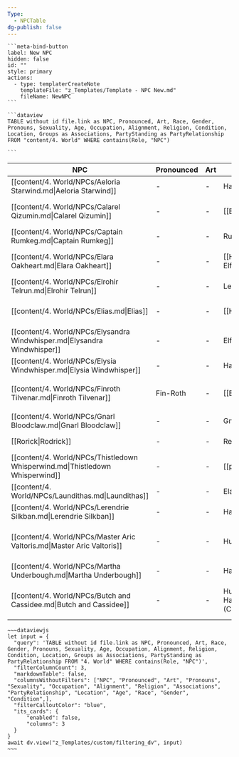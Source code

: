 ```yaml
---
Type:
  - NPCTable
dg-publish: false
---
```




````
```meta-bind-button
label: New NPC
hidden: false
id: ""
style: primary
actions:
  - type: templaterCreateNote
    templateFile: "z_Templates/Template - NPC New.md"
    fileName: NewNPC
```
````

````
```dataview  
TABLE without id file.link as NPC, Pronounced, Art, Race, Gender, Pronouns, Sexuality, Age, Occupation, Alignment, Religion, Condition, Location, Groups as Associations, PartyStanding as PartyRelationship FROM "content/4. World" WHERE contains(Role, "NPC")

```
````


<!-- QueryToSerialize: TABLE without id file.link as NPC, Pronounced, Art, Race, Gender, Pronouns, Sexuality, Age, Occupation, Alignment, Religion, Condition, Location, Groups as Associations, PartyStanding as PartyRelationship FROM "content/4. World" WHERE contains(Role, "NPC") -->
<!-- SerializedQuery: TABLE without id file.link as NPC, Pronounced, Art, Race, Gender, Pronouns, Sexuality, Age, Occupation, Alignment, Religion, Condition, Location, Groups as Associations, PartyStanding as PartyRelationship FROM "content/4. World" WHERE contains(Role, "NPC") -->

| NPC                                                                           | Pronounced | Art | Race                               | Gender                          | Pronouns | Sexuality | Age          | Occupation                                                                       | Alignment                          | Religion                                                                | Condition                        | Location                                                                                            | Associations                                                                                     | PartyRelationship    |
| ----------------------------------------------------------------------------- | ---------- | --- | ---------------------------------- | ------------------------------- | -------- | --------- | ------------ | -------------------------------------------------------------------------------- | ---------------------------------- | ----------------------------------------------------------------------- | -------------------------------- | --------------------------------------------------------------------------------------------------- | ------------------------------------------------------------------------------------------------ | -------------------- |
| [[content/4. World/NPCs/Aeloria Starwind.md\|Aeloria Starwind]]               | \-         | \-  | Half-Elf                           | Female                          | \-       | \-        | \-           | Enchanter                                                                        | Chaotic Good                       | Sehanine Moonbow                                                        | Alive                            | Elmswatch Enclave                                                                                   | The Moonlit Order                                                                                | Friendly             |
| [[content/4. World/NPCs/Calarel Qizumin.md\|Calarel Qizumin]]                 | \-         | \-  | [[Elf\|Elf]]                       | Female                          | He/Him   | Asexual   | Mature Adult | [[6. Database/World-Building-main/Occupations/Government/summoner.md\|summoner]] | [[Lawful Neutral\|Lawful Neutral]] | \-                                                                      | Healthy                          | <ul><li>[[content/4. World/Places/Calindor/Glitterfall/Glitterfall.md\|Glitterfall]]</li></ul>     | \-                                                                                               | Friendly             |
| [[content/4. World/NPCs/Captain Rumkeg.md\|Captain Rumkeg]]                   | \-         | \-  | Rum Lord                           | Male                            | \-       | \-        | \-           | Leader of Rum Gremlins                                                           | Neutral Evil                       | No formal religion, revels in hedonistic excess                         | Healthy                          | Petalwood                                                                                           | Rum Gremlins                                                                                     | Potential Antagonist |
| [[content/4. World/NPCs/Elara Oakheart.md\|Elara Oakheart]]                   | \-         | \-  | [[Half-Elf\|Half-Elf]]             | Female                          | She/Her  | Bisexual  | Mature Adult | \-                                                                               | [[Chaotic Good\|Chaotic Good]]     | \-                                                                      | Healthy                          | \-                                                                                                  | \-                                                                                               | \-                   |
| [[content/4. World/NPCs/Elrohir Telrun.md\|Elrohir Telrun]]                   | \-         | \-  | Leonin                             | Male                            | \-       | \-        | \-           | Sheriff of Petalwood                                                             | Lawful Neutral                     | Worships Solonor Thelandira                                             | Healthy                          | Petalwood                                                                                           | The Dawn's Shadow, King's Guard                                                                  | Potential Ally       |
| [[content/4. World/NPCs/Elias.md\|Elias]]                                     | \-         | \-  | [[Human\|Human]]                   | Male                            | He/Him   | Straight  | Mature Adult | [[6. Database/World-Building-main/Occupations/Services/miller.md\|miller]]       | [[Neutral Good\|Neutral Good]]     | \-                                                                      | Healthy                          | [[content/4. World/Places/Calindor/Borfaldor/Petalwood/Petalwood.md\|Petalwood]]                    | \-                                                                                               | Friendly             |
| [[content/4. World/NPCs/Elysandra Windwhisper.md\|Elysandra Windwhisper]]     | \-         | \-  | Elf                                | Female                          | \-       | \-        | \-           | Enchanter                                                                        | Chaotic Good                       | Follower of Corellon Larethian                                          | Healthy                          | Enchanted Glade in the Forest of Whispers                                                           | The Circle of Enchanters                                                                         | Potential Ally       |
| [[content/4. World/NPCs/Elysia Windwhisper.md\|Elysia Windwhisper]]           | \-         | \-  | Half-Elf                           | Female                          | \-       | \-        | \-           | Bard and Storyteller                                                             | Chaotic Good                       | Sehanine Moonbow                                                        | Healthy                          | The Singing Woods Tavern                                                                            | The Whispering Lyre Performers                                                                   | Friendly             |
| [[content/4. World/NPCs/Finroth Tilvenar.md\|Finroth Tilvenar]]               | Fin-Roth   | \-  | [[Elf\|Elf]]                       | Male                            | He/Him   | Straight  | Mature Adult | \-                                                                               | [[Neutral Evil\|Neutral Evil]]     | [[content/4. World/Religion/Deities/elven-zandilar.md\|elven-zandilar]] | Healthy                          | <ul><li>[[content/4. World/Places/Calindor/Borfaldor/Petalwood/Petalwood.md\|Petalwood]]</li></ul> | [[content/4. World/Factions/Welcomers.md\|Welcomers]]                                            | Hostile              |
| [[content/4. World/NPCs/Gnarl Bloodclaw.md\|Gnarl Bloodclaw]]                 | \-         | \-  | Gnoll                              | Male                            | \-       | \-        | \-           | Champion Fighter                                                                 | Chaotic Neutral                    | Yeenoghu                                                                | Healthy                          | Petalwood                                                                                           | Rorick's Fight Club                                                                              | Potential Adversary  |
| [[Rorick\|Rodrick]]                                 | \-         | \-  | Redcap                             | Male                            | \-       | \-        | \-           | Underground Fight Club Owner                                                     | Chaotic Evil                       | None                                                                    | Healthy                          | Petalwood                                                                                           | None                                                                                             | Potential Antagonist |
| [[content/4. World/NPCs/Thistledown Whisperwind.md\|Thistledown Whisperwind]] | \-         | \-  | [[pixie\|Pixie]]                   | Female                          | She/Her  | Bisexual  | Adult        | [[baker\|baker]]                                                                 | [[Chaotic Good\|Chaotic Good]]     | \-                                                                      | Healthy                          | [[content/4. World/Places/Calindor/Borfaldor/Petalwood/Petalwood.md\|Petalwood]]                    | [[content/4. World/Factions/The Whispering Court/The Whispering Court.md\|The Whispering Court]] | Friendly             |
| [[content/4. World/NPCs/Laundithas.md\|Laundithas]]                           | \-         | \-  | Eladrin                            | Male                            | \-       | \-        | \-           | Senior Vice President of Sales for The Syndicate                                 | Neutral Evil                       | None                                                                    | Healthy                          | Petalwood                                                                                           | The Syndicate                                                                                    | Potential Antagonist |
| [[content/4. World/NPCs/Lerendrie Silkban.md\|Lerendrie Silkban]]             | \-         | \-  | Half-elf                           | Female                          | \-       | \-        | \-           | Senior Vice President of Sales for The Syndicate                                 | Neutral Evil                       | None                                                                    | Healthy                          | Petalwood                                                                                           | The Syndicate                                                                                    | Potential Antagonist |
| [[content/4. World/NPCs/Master Aric Valtoris.md\|Master Aric Valtoris]]       | \-         | \-  | Human                              | Male                            | \-       | \-        | \-           | Master Weaponsmith and Enchanter                                                 | Neutral Good                       | Moradin, the Dwarven god of creation                                    | Healthy, but with signs of aging | The Gilded Edge, Starcrest, The Silver Marches                                                      | Starcrest Merchant's Guild                                                                       | Neutral              |
| [[content/4. World/NPCs/Martha Underbough.md\|Martha Underbough]]             | \-         | \-  | Halfling                           | Female                          | \-       | \-        | \-           | Tavern Owner                                                                     | Neutral Good                       | Yondalla, Goddess of Halflings                                          | Healthy                          | The Troll's Tollbooth, Starcrest                                                                    | Local Merchants Guild, Halfling Community of Starcrest                                           | Friendly             |
| [[content/4. World/NPCs/Butch and Cassidee.md\|Butch and Cassidee]]           | \-         | \-  | Human (Butch), Half-Elf (Cassidee) | Male (Butch), Female (Cassidee) | \-       | \-        | \-           | Carriage Drivers                                                                 | Neutral                            | None                                                                    | Alive                            | Tavern (when not driving the royal carriage)                                                        | Royal Carriage Drivers                                                                           | Neutral              |
<!-- SerializedQuery END -->


````
~~~dataviewjs
let input = {
  "query": 'TABLE without id file.link as NPC, Pronounced, Art, Race, Gender, Pronouns, Sexuality, Age, Occupation, Alignment, Religion, Condition, Location, Groups as Associations, PartyStanding as PartyRelationship FROM "4. World" WHERE contains(Role, "NPC")',
  "filterColumnCount": 3,
  "markdownTable": false,
  "columnsWithoutFilters": ["NPC", "Pronounced", "Art", "Pronouns", "Sexuality", "Occupation", "Alignment", "Religion", "Associations", "PartyRelationship", "Location", "Age", "Race", "Gender", "Condition",],
  "filterCalloutColor": "blue",
  "its_cards": {
      "enabled": false,
      "columns": 3
  }
}
await dv.view("z_Templates/custom/filtering_dv", input) 
~~~
````


